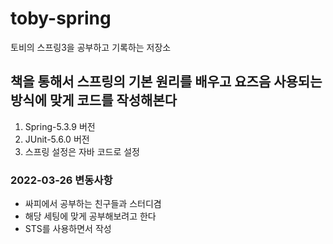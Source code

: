 # toby-spring

토비의 스프링3을 공부하고 기록하는 저장소

## 책을 통해서 스프링의 기본 원리를 배우고 요즈음 사용되는 방식에 맞게 코드를 작성해본다

1. Spring-5.3.9 버전
2. JUnit-5.6.0 버전
3. 스프링 설정은 자바 코드로 설정

### 2022-03-26 변동사항

- 싸피에서 공부하는 친구들과 스터디겸
- 해당 세팅에 맞게 공부해보려고 한다
- STS를 사용하면서 작성
